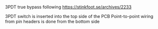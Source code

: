 3PDT true bypass following https://stinkfoot.se/archives/2233

3PDT switch is inserted into the top side of the PCB
Point-to-point wiring from pin headers is done from the bottom side
